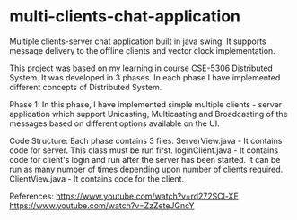 # multi-clients-chat-application
Multiple clients-server chat application built in java swing. It supports message delivery to the offline clients and vector clock implementation.

This project was based on my learning in course CSE-5306 Distributed System.
It was developed in 3 phases. In each phase I have implemented different concepts of Distributed System.

Phase 1:
In this phase, I have implemented simple multiple clients - server application which support Unicasting, Multicasting and Broadcasting of the messages based on different options available on the UI.

Code Structure:
Each phase contains 3 files. 
ServerView.java - It contains code for server. This class must be run first.
loginClient.java - It contains code for client's login and run after the server has been started. It can be run as many number of times depending upon number of clients required.
ClientView.java - It contains code for the client.



References:
https://www.youtube.com/watch?v=rd272SCl-XE
https://www.youtube.com/watch?v=ZzZeteJGncY
